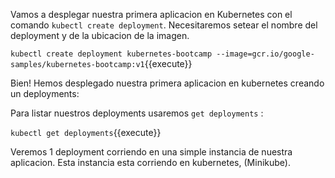 Vamos a desplegar  nuestra primera aplicacion  en Kubernetes con el comando `kubectl create deployment`. Necesitaremos setear el nombre del deployment y de la ubicacion de la imagen.

`kubectl create deployment kubernetes-bootcamp --image=gcr.io/google-samples/kubernetes-bootcamp:v1`{{execute}}

Bien! Hemos desplegado nuestra primera aplicacion en kubernetes creando un deployments:

Para  listar nuestros deployments usaremos  `get deployments` :

`kubectl get deployments`{{execute}}

Veremos  1 deployment corriendo en una simple instancia de nuestra aplicacion. Esta instancia esta corriendo en kubernetes, (Minikube).
